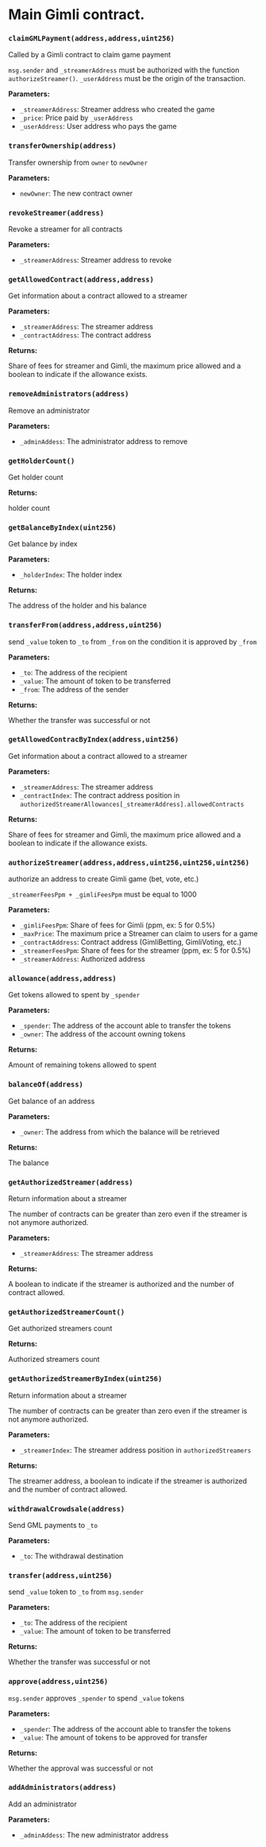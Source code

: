 # Main Gimli contract.

### `claimGMLPayment(address,address,uint256)`

Called by a Gimli contract to claim game payment

`msg.sender` and `_streamerAddress` must be authorized with the function `authorizeStreamer()`. `_userAddress` must be the origin of the transaction.

**Parameters:**

  - `_streamerAddress`: Streamer address who created the game
  - `_price`: Price paid by `_userAddress`
  - `_userAddress`: User address who pays the game

### `transferOwnership(address)`

Transfer ownership from `owner` to `newOwner`

**Parameters:**

  - `newOwner`: The new contract owner

### `revokeStreamer(address)`

Revoke a streamer for all contracts

**Parameters:**

  - `_streamerAddress`: Streamer address to revoke

### `getAllowedContract(address,address)`

Get information about a contract allowed to a streamer

**Parameters:**

  - `_streamerAddress`: The streamer address
  - `_contractAddress`: The contract address

**Returns:**

Share of fees for streamer and Gimli, the maximum price allowed and a boolean to indicate if the allowance exists.

### `removeAdministrators(address)`

Remove an administrator

**Parameters:**

  - `_adminAddess`: The administrator address to remove

### `getHolderCount()`

Get holder count

**Returns:**

holder count

### `getBalanceByIndex(uint256)`

Get balance by index

**Parameters:**

  - `_holderIndex`: The holder index

**Returns:**

The address of the holder and his balance

### `transferFrom(address,address,uint256)`

send `_value` token to `_to` from `_from` on the condition it is approved by `_from`

**Parameters:**

  - `_to`: The address of the recipient
  - `_value`: The amount of token to be transferred
  - `_from`: The address of the sender

**Returns:**

Whether the transfer was successful or not

### `getAllowedContracByIndex(address,uint256)`

Get information about a contract allowed to a streamer

**Parameters:**

  - `_streamerAddress`: The streamer address
  - `_contractIndex`: The contract address position in `authorizedStreamerAllowances[_streamerAddress].allowedContracts`

**Returns:**

Share of fees for streamer and Gimli, the maximum price allowed and a boolean to indicate if the allowance exists.

### `authorizeStreamer(address,address,uint256,uint256,uint256)`

authorize an address to create Gimli game (bet, vote, etc.)

`_streamerFeesPpm + _gimliFeesPpm` must be equal to 1000

**Parameters:**

  - `_gimliFeesPpm`: Share of fees for Gimli (ppm, ex: 5 for 0.5%)
  - `_maxPrice`: The maximum price a Streamer can claim to users for a game
  - `_contractAddress`: Contract address (GimliBetting, GimliVoting, etc.)
  - `_streamerFeesPpm`: Share of fees for the streamer (ppm, ex: 5 for 0.5%)
  - `_streamerAddress`: Authorized address

### `allowance(address,address)`

Get tokens allowed to spent by `_spender`

**Parameters:**

  - `_spender`: The address of the account able to transfer the tokens
  - `_owner`: The address of the account owning tokens

**Returns:**

Amount of remaining tokens allowed to spent

### `balanceOf(address)`

Get balance of an address

**Parameters:**

  - `_owner`: The address from which the balance will be retrieved

**Returns:**

The balance

### `getAuthorizedStreamer(address)`

Return information about a streamer

The number of contracts can be greater than zero even if the streamer is not anymore authorized.

**Parameters:**

  - `_streamerAddress`: The streamer address

**Returns:**

A boolean to indicate if the streamer is authorized and the number of contract allowed.

### `getAuthorizedStreamerCount()`

Get authorized streamers count

**Returns:**

Authorized streamers count

### `getAuthorizedStreamerByIndex(uint256)`

Return information about a streamer

The number of contracts can be greater than zero even if the streamer is not anymore authorized.

**Parameters:**

  - `_streamerIndex`: The streamer address position in `authorizedStreamers`

**Returns:**

The streamer address, a boolean to indicate if the streamer is authorized and the number of contract allowed.

### `withdrawalCrowdsale(address)`

Send GML payments  to `_to`

**Parameters:**

  - `_to`: The withdrawal destination

### `transfer(address,uint256)`

send `_value` token to `_to` from `msg.sender`

**Parameters:**

  - `_to`: The address of the recipient
  - `_value`: The amount of token to be transferred

**Returns:**

Whether the transfer was successful or not

### `approve(address,uint256)`

`msg.sender` approves `_spender` to spend `_value` tokens

**Parameters:**

  - `_spender`: The address of the account able to transfer the tokens
  - `_value`: The amount of tokens to be approved for transfer

**Returns:**

Whether the approval was successful or not

### `addAdministrators(address)`

Add an administrator

**Parameters:**

  - `_adminAddess`: The new administrator address

